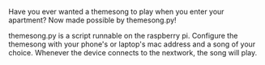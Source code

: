 Have you ever wanted a themesong to play when you enter your apartment?
Now made possible by themesong.py!

themesong.py is a script runnable on the raspberry pi. 
Configure the themesong with your phone's or laptop's mac address 
and a song of your choice. Whenever the device connects to the nextwork,
the song will play. 
